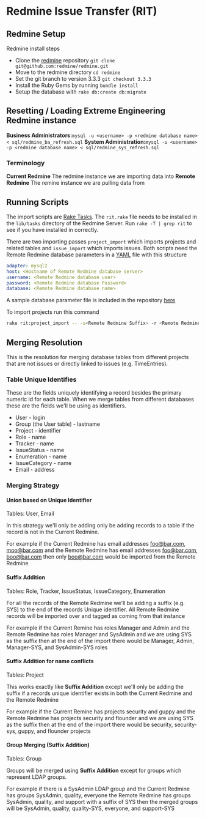 # Redmine Issue Transfer (RIT)

## Redmine Setup

Redmine install steps
* Clone the [redmine](https://github.com/redmine/redmine) repository `git clone git@github.com:redmine/redmine.git`
* Move to the redmine directory `cd redmine`
* Set the git branch to version 3.3.3 `git checkout 3.3.3`
* Install the Ruby Gems by running `bundle install`
* Setup the database with `rake db:create db:migrate`

## Resetting / Loading Extreme Engineering Redmine instance

**Business Administrators:**`mysql -u <username> -p <redmine database name> < sql/redmine_ba_refresh.sql`
**System Administration:**`mysql -u <username> -p <redmine database name> < sql/redmine_sys_refresh.sql`

### Terminology
**Current Redmine** The redmine instance we are importing data into
**Remote Redmine** The remine instance we are pulling data from

## Running Scripts

The import scripts are [Rake Tasks](http://guides.rubyonrails.org/command_line.html#custom-rake-tasks). The `rit.rake` file needs to be installed in the `lib/tasks` directory of the Redmine Server. Run `rake -T | grep rit` to see if you have installed in correctly.

There are two importing passes `project_import` which imports projects and related tables and `issue_import` which imports issues. Both scripts need the Remote Redmine database parameters in a [YAML](http://yaml.org/) file with this structure
```yaml
adapter: mysql2
host: <Hostname of Remote Redmine database server>
username: <Remote Redmine database user>
password: <Remote Redmine database Password>
database: <Remote Redmine database name>
```

A sample database parameter file is included in the repository [here](./database_parameters_example.yml)

To import projects run this command
```bash
rake rit:project_import -- -s<Remote Redmine Suffix> -r <Remote Redmine database parameters>
```

## Merging Resolution

This is the resolution for merging database tables from different projects that are not issues or directly linked to issues (e.g. TimeEntries).


### Table Unique Identifies

These are the fields uniquely identifying a record besides the primary numeric id for each table. When we merge tables from different databases these are the fields we'll be using as identifiers.

* User - login
* Group (the User table) - lastname
* Project - identifier
* Role - name
* Tracker - name
* IssueStatus - name
* Enumeration - name
* IssueCategory - name
* Email - address

### Merging Strategy

#### Union based on Unique Identifier

Tables: User, Email

In this strategy we'll only be adding only be adding records to a table if the record is not in the Current Redmine.

For example if the Current Redmine has email addresses foo@bar.com, moo@bar.com and the Remote Redmine has email addresses foo@bar.com, boo@bar.com then only boo@bar.com would be imported from the Remote Redmine

#### Suffix Addition

Tables: Role, Tracker, IssueStatus, IssueCategory, Enumeration

For all the records of the Remote Redmine we'll be adding a suffix (e.g. SYS) to the end of the records Unique identifier. All Remote Redmine records will be imported over and tagged as coming from that instance

For example if the Current Remine has roles Manager and Admin and the Remote Redmine has roles Manager and SysAdmin and we are using SYS as the suffix then at the end of the import there would be Manager, Admin, Manager-SYS, and SysAdmin-SYS roles

#### Suffix Addition for name conflicts

Tables: Project

This works exactly like **Suffix Addition** except we'll only be adding the suffix if a records unique identifier exists in both the Current Redmine and the Remote Redmine

For example if the Current Remine has projects security and guppy and the Remote Redmine has projects security and flounder and we are using SYS as the suffix then at the end of the import there would be security, security-sys, guppy, and flounder projects

#### Group Merging (Suffix Addition)

Tables: Group

Groups will be merged using **Suffix Addition** except for groups which represent LDAP groups.

For example if there is a SysAdmin LDAP group and the Current Redmine has groups SysAdmin, quality, everyone the Remote Redmine has groups SysAdmin, quality, and support with a suffix of SYS then the merged groups will be SysAdmin, quality, quality-SYS, everyone, and support-SYS
